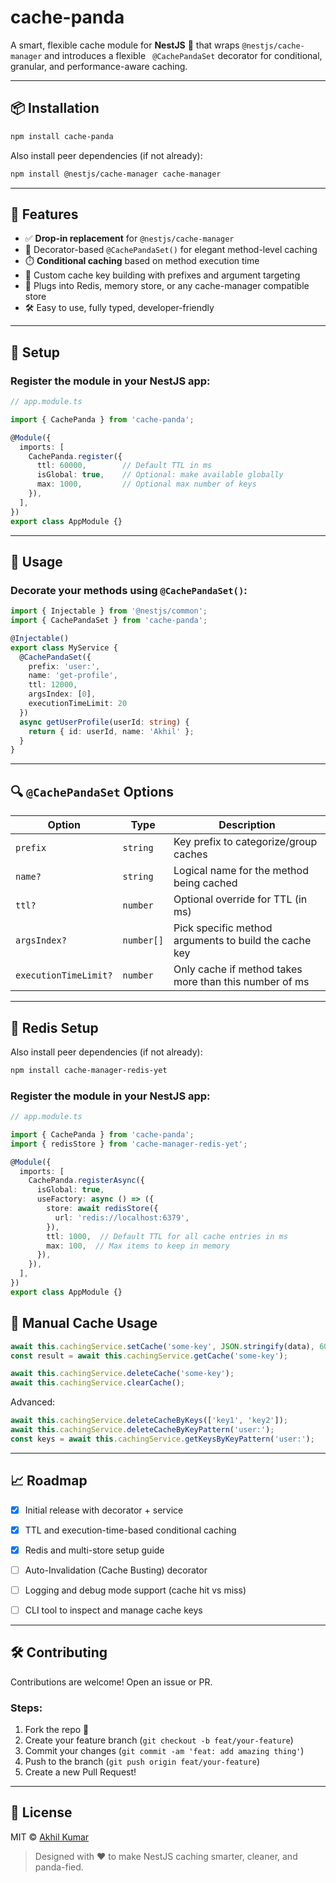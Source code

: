 # cache-panda

A smart, flexible cache module for **NestJS** 🐼 that wraps `@nestjs/cache-manager` and introduces a flexible ` @CachePandaSet` decorator for conditional, granular, and performance-aware caching.



---
## 📦 Installation

```bash
npm install cache-panda
```


Also install peer dependencies (if not already):
```bash
npm install @nestjs/cache-manager cache-manager
```


---

## 🚀 Features

- ✅ **Drop-in replacement** for `@nestjs/cache-manager`
- 🧠 Decorator-based `@CachePandaSet()` for elegant method-level caching
- ⏱️ **Conditional caching** based on method execution time
- 🔑 Custom cache key building with prefixes and argument targeting
- 🧩 Plugs into Redis, memory store, or any cache-manager compatible store
- 🛠️ Easy to use, fully typed, developer-friendly


---


## 🔧 Setup

### Register the module in your NestJS app:

```ts
// app.module.ts

import { CachePanda } from 'cache-panda';

@Module({
  imports: [
    CachePanda.register({
      ttl: 60000,        // Default TTL in ms
      isGlobal: true,    // Optional: make available globally
      max: 1000,         // Optional max number of keys
    }),
  ],
})
export class AppModule {}
```

---

## 🧠 Usage

### Decorate your methods using `@CachePandaSet()`:

```ts
import { Injectable } from '@nestjs/common';
import { CachePandaSet } from 'cache-panda';

@Injectable()
export class MyService {
  @CachePandaSet({
    prefix: 'user:',
    name: 'get-profile',
    ttl: 12000,
    argsIndex: [0],
    executionTimeLimit: 20
  })
  async getUserProfile(userId: string) {
    return { id: userId, name: 'Akhil' };
  }
}
```

---

## 🔍 `@CachePandaSet` Options

| Option                | Type       | Description                                                         |
|-----------------------|------------|---------------------------------------------------------------------|
| `prefix`              | `string`   | Key prefix to categorize/group caches                               |
| `name?`                | `string`   | Logical name for the method being cached                            |
| `ttl?`                | `number`   | Optional override for TTL (in ms)                                   |
| `argsIndex?`          | `number[]` | Pick specific method arguments to build the cache key               |
| `executionTimeLimit?` | `number`   | Only cache if method takes more than this number of ms              |


---

## 🔧 Redis Setup

Also install peer dependencies (if not already):
```bash
npm install cache-manager-redis-yet
```

### Register the module in your NestJS app:

```ts
// app.module.ts

import { CachePanda } from 'cache-panda';
import { redisStore } from 'cache-manager-redis-yet';

@Module({
  imports: [
    CachePanda.registerAsync({
      isGlobal: true,
      useFactory: async () => ({
        store: await redisStore({
          url: 'redis://localhost:6379',
        }),
        ttl: 1000,  // Default TTL for all cache entries in ms
        max: 100,  // Max items to keep in memory
      }),
    }),
  ],
})
export class AppModule {}
```



## 🧼 Manual Cache Usage

```ts
await this.cachingService.setCache('some-key', JSON.stringify(data), 60);
const result = await this.cachingService.getCache('some-key');

await this.cachingService.deleteCache('some-key');
await this.cachingService.clearCache();
```

Advanced:

```ts
await this.cachingService.deleteCacheByKeys(['key1', 'key2']);
await this.cachingService.deleteCacheByKeyPattern('user:');
const keys = await this.cachingService.getKeysByKeyPattern('user:');
```

---

## 📈 Roadmap

- [x] Initial release with decorator + service
- [x] TTL and execution-time-based conditional caching
- [x] Redis and multi-store setup guide
- [ ] Auto-Invalidation (Cache Busting) decorator
- [ ] Logging and debug mode support (cache hit vs miss)
- [ ] CLI tool to inspect and manage cache keys


---

## 🛠 Contributing

Contributions are welcome! Open an issue or PR.

### Steps:
1. Fork the repo 🍴
2. Create your feature branch (`git checkout -b feat/your-feature`)
3. Commit your changes (`git commit -am 'feat: add amazing thing'`)
4. Push to the branch (`git push origin feat/your-feature`)
5. Create a new Pull Request!

---

## 📜 License

MIT © [Akhil Kumar](https://github.com/d-akhil-kumar)

> Designed with ❤️ to make NestJS caching smarter, cleaner, and panda-fied.
